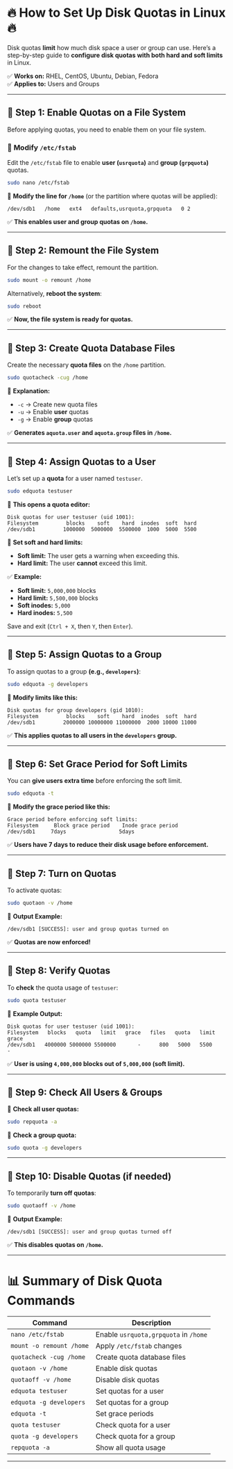 # 🔥 **How to Set Up Disk Quotas in Linux** 🔥  

Disk quotas **limit** how much disk space a user or group can use. Here’s a step-by-step guide to **configure disk quotas with both hard and soft limits** in Linux.  

✅ **Works on:** RHEL, CentOS, Ubuntu, Debian, Fedora  
✅ **Applies to:** Users and Groups  

---

## **📌 Step 1: Enable Quotas on a File System**  

Before applying quotas, you need to enable them on your file system.  

### 🔹 **Modify `/etc/fstab`**
Edit the `/etc/fstab` file to enable **user (`usrquota`)** and **group (`grpquota`)** quotas.

```bash
sudo nano /etc/fstab
```

🔹 **Modify the line for `/home`** (or the partition where quotas will be applied):

```plaintext
/dev/sdb1   /home   ext4   defaults,usrquota,grpquota   0 2
```

✅ **This enables user and group quotas on `/home`.**  

---

## **📌 Step 2: Remount the File System**  

For the changes to take effect, remount the partition.  

```bash
sudo mount -o remount /home
```

Alternatively, **reboot the system**:

```bash
sudo reboot
```

✅ **Now, the file system is ready for quotas.**  

---

## **📌 Step 3: Create Quota Database Files**  

Create the necessary **quota files** on the `/home` partition.

```bash
sudo quotacheck -cug /home
```

📌 **Explanation:**
- `-c` → Create new quota files  
- `-u` → Enable **user** quotas  
- `-g` → Enable **group** quotas  

✅ **Generates `aquota.user` and `aquota.group` files in `/home`.**  

---

## **📌 Step 4: Assign Quotas to a User**  

Let’s set up a **quota** for a user named `testuser`.  

```bash
sudo edquota testuser
```

🔹 **This opens a quota editor:**  
```plaintext
Disk quotas for user testuser (uid 1001):
Filesystem         blocks    soft    hard  inodes  soft  hard
/dev/sdb1         1000000  5000000  5500000  1000  5000  5500
```

📌 **Set soft and hard limits:**
- **Soft limit:** The user gets a warning when exceeding this.  
- **Hard limit:** The user **cannot** exceed this limit.  

✅ **Example:**
- **Soft limit:** `5,000,000` blocks  
- **Hard limit:** `5,500,000` blocks  
- **Soft inodes:** `5,000`  
- **Hard inodes:** `5,500`  

Save and exit (`Ctrl + X`, then `Y`, then `Enter`).  

---

## **📌 Step 5: Assign Quotas to a Group**  

To assign quotas to a group **(e.g., `developers`)**:  

```bash
sudo edquota -g developers
```

🔹 **Modify limits like this:**
```plaintext
Disk quotas for group developers (gid 1010):
Filesystem         blocks    soft    hard  inodes  soft  hard
/dev/sdb1         2000000 10000000 11000000  2000 10000 11000
```

✅ **This applies quotas to all users in the `developers` group.**  

---

## **📌 Step 6: Set Grace Period for Soft Limits**  

You can **give users extra time** before enforcing the soft limit.  

```bash
sudo edquota -t
```

🔹 **Modify the grace period like this:**
```plaintext
Grace period before enforcing soft limits:
Filesystem     Block grace period    Inode grace period
/dev/sdb1     7days                 5days
```

✅ **Users have 7 days to reduce their disk usage before enforcement.**  

---

## **📌 Step 7: Turn on Quotas**  

To activate quotas:  

```bash
sudo quotaon -v /home
```

📌 **Output Example:**  
```
/dev/sdb1 [SUCCESS]: user and group quotas turned on
```

✅ **Quotas are now enforced!**  

---

## **📌 Step 8: Verify Quotas**  

To **check** the quota usage of `testuser`:  

```bash
sudo quota testuser
```

📌 **Example Output:**  
```plaintext
Disk quotas for user testuser (uid 1001):
Filesystem   blocks   quota   limit   grace   files   quota   limit   grace
/dev/sdb1   4000000 5000000 5500000       -      800   5000   5500      -
```

✅ **User is using `4,000,000` blocks out of `5,000,000` (soft limit).**  

---

## **📌 Step 9: Check All Users & Groups**  

🔹 **Check all user quotas:**  
```bash
sudo repquota -a
```

🔹 **Check a group quota:**  
```bash
sudo quota -g developers
```

---

## **📌 Step 10: Disable Quotas (if needed)**  

To temporarily **turn off quotas**:  
```bash
sudo quotaoff -v /home
```

📌 **Output Example:**  
```
/dev/sdb1 [SUCCESS]: user and group quotas turned off
```

✅ **This disables quotas on `/home`.**  

---

# **📊 Summary of Disk Quota Commands**  

| Command | Description |
|---------|-------------|
| `nano /etc/fstab` | Enable `usrquota,grpquota` in `/home` |
| `mount -o remount /home` | Apply `/etc/fstab` changes |
| `quotacheck -cug /home` | Create quota database files |
| `quotaon -v /home` | Enable disk quotas |
| `quotaoff -v /home` | Disable disk quotas |
| `edquota testuser` | Set quotas for a user |
| `edquota -g developers` | Set quotas for a group |
| `edquota -t` | Set grace periods |
| `quota testuser` | Check quota for a user |
| `quota -g developers` | Check quota for a group |
| `repquota -a` | Show all quota usage |

---
